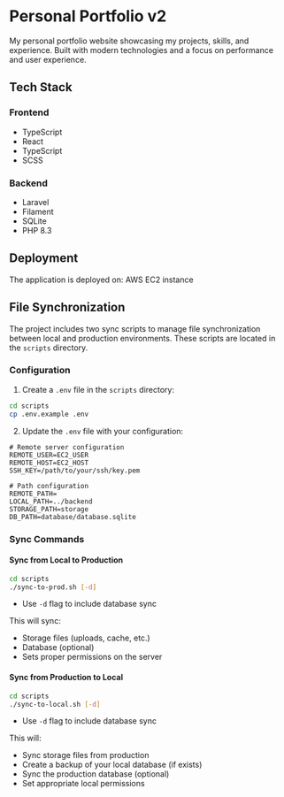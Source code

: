 # Personal Portfolio v2

My personal portfolio website showcasing my projects, skills, and experience. Built with modern technologies and a focus on performance and user experience.

## Tech Stack

### Frontend
- TypeScript
- React
- TypeScript
- SCSS

### Backend
- Laravel
- Filament
- SQLite
- PHP 8.3

## Deployment
The application is deployed on: AWS EC2 instance

## File Synchronization

The project includes two sync scripts to manage file synchronization between local and production environments. These scripts are located in the `scripts` directory.

### Configuration

1. Create a `.env` file in the `scripts` directory:
```bash
cd scripts
cp .env.example .env
```

2. Update the `.env` file with your configuration:
```env
# Remote server configuration
REMOTE_USER=EC2_USER
REMOTE_HOST=EC2_HOST
SSH_KEY=/path/to/your/ssh/key.pem

# Path configuration
REMOTE_PATH=
LOCAL_PATH=../backend
STORAGE_PATH=storage
DB_PATH=database/database.sqlite
```

### Sync Commands

#### Sync from Local to Production
```bash
cd scripts
./sync-to-prod.sh [-d]
```
- Use `-d` flag to include database sync

This will sync:
- Storage files (uploads, cache, etc.)
- Database (optional)
- Sets proper permissions on the server

#### Sync from Production to Local
```bash
cd scripts
./sync-to-local.sh [-d]
```
- Use `-d` flag to include database sync

This will:
- Sync storage files from production
- Create a backup of your local database (if exists)
- Sync the production database (optional)
- Set appropriate local permissions

